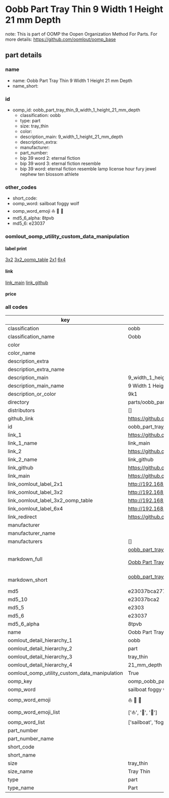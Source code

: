 # Oobb Part Tray Thin 9 Width 1 Height 21 mm Depth  

note: This is part of OOMP the Oopen Organization Method For Parts. For more details: https://github.com/oomlout/oomp_base

##  part details
  







### name
* name: Oobb Part Tray Thin 9 Width 1 Height 21 mm Depth
* name_short: 
### id
* oomp_id: oobb_part_tray_thin_9_width_1_height_21_mm_depth
  * classification: oobb
  * type: part
  * size: tray_thin
  * color: 
  * description_main: 9_width_1_height_21_mm_depth
  * description_extra: 
  * manufacturer: 
  * part_number: 
  * bip 39 word 2: eternal fiction
  * bip 39 word 3: eternal fiction resemble
  * bip 39 word: eternal fiction resemble lamp license hour fury jewel nephew ten blossom athlete

### other_codes
* short_code: 
* oomp_word: sailboat foggy wolf
* oomp_word_emoji :sailboat: :foggy: :wolf:
* md5_6_alpha: 8tpvb
* md5_6: e23037






### oomlout_oomp_utility_custom_data_manipulation
#### label print
[3x2](http://192.168.1.245:1112/?label=oomp%208tpvb)
[3x2_oomp_table](http://192.168.1.108:1112/?label=oomp%208tpvb)
[2x1](http://192.168.1.242:1112/?label=oomp%208tpvb)
[6x4](http://192.168.1.55:1112/?label=oomp%208tpvb)    

#### link

[link_main](https://github.com/oomlout/oomlout_oomp_version_1_messy/tree/main/parts/oobb_part_tray_thin_9_width_1_height_21_mm_depth) [link_github](https://github.com/oomlout/oomlout_oomp_version_1_messy/tree/main/parts/oobb_part_tray_thin_9_width_1_height_21_mm_depth)                             

#### price







### all codes 
| key | value |  
| --- | --- |  
| classification | oobb |  
| classification_name | Oobb |  
| color |  |  
| color_name |  |  
| description_extra |  |  
| description_extra_name |  |  
| description_main | 9_width_1_height_21_mm_depth |  
| description_main_name | 9 Width 1 Height 21 mm Depth |  
| description_or_color | 9k1 |  
| directory | parts/oobb_part_tray_thin_9_width_1_height_21_mm_depth |  
| distributors | [] |  
| github_link | https://github.com/oomlout/oomlout_oomp_part_src/tree/main/parts/oobb_part_tray_thin_9_width_1_height_21_mm_depth |  
| id | oobb_part_tray_thin_9_width_1_height_21_mm_depth |  
| link_1 | https://github.com/oomlout/oomlout_oomp_version_1_messy/tree/main/parts/oobb_part_tray_thin_9_width_1_height_21_mm_depth |  
| link_1_name | link_main |  
| link_2 | https://github.com/oomlout/oomlout_oomp_version_1_messy/tree/main/parts/oobb_part_tray_thin_9_width_1_height_21_mm_depth |  
| link_2_name | link_github |  
| link_github | https://github.com/oomlout/oomlout_oomp_version_1_messy/tree/main/parts/oobb_part_tray_thin_9_width_1_height_21_mm_depth |  
| link_main | https://github.com/oomlout/oomlout_oomp_version_1_messy/tree/main/parts/oobb_part_tray_thin_9_width_1_height_21_mm_depth |  
| link_oomlout_label_2x1 | http://192.168.1.242:1112/?label=oomp%208tpvb |  
| link_oomlout_label_3x2 | http://192.168.1.245:1112/?label=oomp%208tpvb |  
| link_oomlout_label_3x2_oomp_table | http://192.168.1.108:1112/?label=oomp%208tpvb |  
| link_oomlout_label_6x4 | http://192.168.1.55:1112/?label=oomp%208tpvb |  
| link_redirect | https://github.com/oomlout/oomlout_oomp_version_1_messy/tree/main/parts/oobb_part_tray_thin_9_width_1_height_21_mm_depth |  
| manufacturer |  |  
| manufacturer_name |  |  
| manufacturers | [] |  
| markdown_full | [oobb_part_tray_thin_9_width_1_height_21_mm_depth](none)<br>[](none)<br>[Oobb Part Tray Thin 9 Width 1 Height 21 Mm Depth](none)<br><br> |  
| markdown_short | [oobb_part_tray_thin_9_width_1_height_21_mm_depth](none)<br><br> |  
| md5 | e23037bca277ebcdb94097cd6e95726c |  
| md5_10 | e23037bca2 |  
| md5_5 | e2303 |  
| md5_6 | e23037 |  
| md5_6_alpha | 8tpvb |  
| name | Oobb Part Tray Thin 9 Width 1 Height 21 mm Depth |  
| oomlout_detail_hierarchy_1 | oobb |  
| oomlout_detail_hierarchy_2 | part |  
| oomlout_detail_hierarchy_3 | tray_thin |  
| oomlout_detail_hierarchy_4 | 21_mm_depth |  
| oomlout_oomp_utility_custom_data_manipulation | True |  
| oomp_key | oomp_oobb_part_tray_thin_9_width_1_height_21_mm_depth |  
| oomp_word | sailboat foggy wolf |  
| oomp_word_emoji | :sailboat: :foggy: :wolf: |  
| oomp_word_emoji_list | [':sailboat:', ':foggy:', ':wolf:'] |  
| oomp_word_list | ['sailboat', 'foggy', 'wolf'] |  
| part_number |  |  
| part_number_name |  |  
| short_code |  |  
| short_name |  |  
| size | tray_thin |  
| size_name | Tray Thin |  
| type | part |  
| type_name | Part |  
